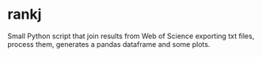 # rankj
Small Python script that join results from Web of Science exporting txt files, process them, generates a pandas dataframe and some plots.
